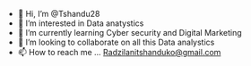 - 👋 Hi, I’m @Tshandu28
- 👀 I’m interested in Data anatystics
- 🌱 I’m currently learning Cyber security and Digital Marketing
- 💞️ I’m looking to collaborate on all this Data analystics 
- 📫 How to reach me ... Radzilanitshanduko@gmail.com

<!---
Tshandu28/Tshandu28 is a ✨ special ✨ repository because its `README.md` (this file) appears on your GitHub profile.
You can click the Preview link to take a look at your changes.
--->
